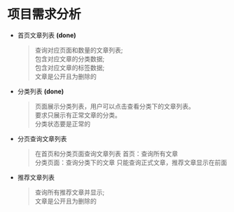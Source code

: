 # 项目需求分析

- 首页文章列表 **(done)**
  > 查询对应页面和数量的文章列表;  
    包含对应文章的分类数据;  
    包含对应文章的标签数据;  
    文章是公开且为删除的
- 分类列表 **(done)**
  > 页面展示分类列表，用户可以点击查看分类下的文章列表。  
    要求只展示有正常文章的分类。  
    分类状态要是正常的
- 分页查询文章列表
  > 在首页和分类页面查询文章列表
    首页：查询所有文章  
    分类页面：查询分类下的文章
    只能查询正式文章，推荐文章显示在前面
- 推荐文章列表
  > 查询所有推荐文章并显示;  
    文章是公开且为删除的